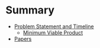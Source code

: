 # Summary

- [Problem Statement and Timeline](./project_statement/intro.md)
	- [Minimum Viable Product](./project_statement/mvp.md)
- [Papers](./papers/intro.md)
